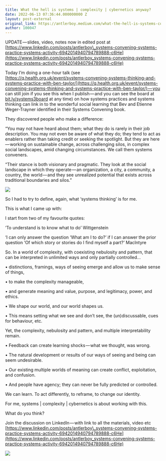 ```yaml
---
title: What the hell is systems | complexity | cybernetics anyway?
date: 2022-06-13 07:36:44.000000000 Z
layout: post-external
original_link: https://antlerboy.medium.com/what-the-hell-is-systems-complexity-cybernetics-anyway-58ca4420d4aa?source=rss-97852f5a56ae------2
author: 100047
---
```


UPDATE — slides, video, notes now in edited post at [https://www.linkedin.com/posts/antlerboy\_systems-convening-systems-practice-systems-activity-6942014940794789888-c6He](https://www.linkedin.com/posts/antlerboy_systems-convening-systems-practice-systems-activity-6942014940794789888-c6He)

Today I’m doing a one-hour talk (see [https://q.health.org.uk/event/systems-convening-systems-thinking-and-systems-practice-with-ben-taylor/](https://q.health.org.uk/event/systems-convening-systems-thinking-and-systems-practice-with-ben-taylor/) — you can still join if you see this when I publish — and you can see the board at [bit.ly/systems3board](https://bit.ly/systems3board) at any time) on how systems practices and systems thinking can link in to the wonderful social learning that Bev and Etienne Weger-Trayner identified in their Systems Convening book.

They discovered people who make a difference:

“You may not have heard about them; what they do is rarely in their job description. You may not even be aware of what they do; they tend to act as enablers rather than taking credit or seeking the spotlight. But they are here — working on sustainable change, across challenging silos, in complex social landscapes, amid changing circumstances. We call them systems conveners.

“Their stance is both visionary and pragmatic. They look at the social landscape in which they operate — an organization, a city, a community, a country, the world — and they see unrealized potential that exists across traditional boundaries and silos.”

![](https://cdn-images-1.medium.com/max/1024/0*fEWce8vgnMBQww5g)

So I had to try to define, again, what ‘systems thinking’ is for me.

This is what I came up with:

I start from two of my favourite quotes:

‘To understand is to know what to do’ Wittgenstein

‘I can only answer the question ‘What am I to do?’ if I can answer the prior question ‘Of which story or stories do I find myself a part?’ MacIntyre

So. In a world of complexity, with coexisting nebulosity and pattern, that can be interpreted in unlimited ways and only partially controlled…

• distinctions, framings, ways of seeing emerge and allow us to make sense of things,

• to make the complexity manageable,

• and generate meaning and value, purpose, and legitimacy, power, and ethics.

• We shape our world, and our world shapes us.

• This means setting what we see and don’t see, the (un)discussable, cues for behaviour, etc.

Yet, the complexity, nebulosity and pattern, and multiple interpretability remain.

• Feedback can create learning shocks — what we thought, was wrong.

• The natural development or results of our ways of seeing and being can seem undesirable.

• Our existing multiple worlds of meaning can create conflict, exploitation, and confusion.

• And people have agency; they can never be fully predicted or controlled.

We can learn. To act differently, to reframe, to change our identity.

For me, systems | complexity | cybernetics is about working with this.

What do you think?

Join the discussion on LinkedIn — with link to all the materials, video etc [https://www.linkedin.com/posts/antlerboy\_systems-convening-systems-practice-systems-activity-6942014940794789888-c6He](https://www.linkedin.com/posts/antlerboy_systems-convening-systems-practice-systems-activity-6942014940794789888-c6He)

 ![](https://medium.com/_/stat?event=post.clientViewed&referrerSource=full_rss&postId=58ca4420d4aa)
